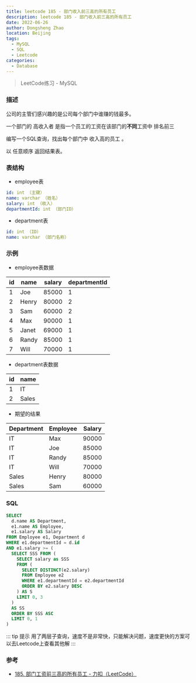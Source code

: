```yaml
---
title: leetcode 185 - 部门收入前三高的所有员工
description: leetcode 185 - 部门收入前三高的所有员工
date: 2022-06-26
author: Dongsheng Zhao
location: Beijing
tags:
  - MySQL
  - SQL
  - Leetcode
categories:
  - Database
---
```


> LeetCode练习 - MySQL
<!-- more -->

### 描述
公司的主管们感兴趣的是公司每个部门中谁赚的钱最多。

一个部门的 高收入者 是指一个员工的工资在该部门的**不同**工资中 排名前三 

编写一个SQL查询，找出每个部门中 收入高的员工 。

以 任意顺序 返回结果表。

### 表结构

* employee表
```yaml
id: int （主键）
name: varchar （姓名）
salary: int （收入）
departmentId: int （部门ID）
```
* department表
```yaml
id: int （ID）
name: varchar （部门名称）
```

### 示例

* employee表数据

| id  | name  | salary | departmentId |
| --- | ----- | ------ | ------------ |
| 1   | Joe   | 85000  | 1            |
| 2   | Henry | 80000  | 2            |
| 3   | Sam   | 60000  | 2            |
| 4   | Max   | 90000  | 1            |
| 5   | Janet | 69000  | 1            |
| 6   | Randy | 85000  | 1            |
| 7   | Will  | 70000  | 1            |

* department表数据

| id  | name  |
| --- | ----- |
| 1   | IT    |
| 2   | Sales |

* 期望的结果

| Department | Employee | Salary |
| ---------- | -------- | ------ |
| IT         | Max      | 90000  |
| IT         | Joe      | 85000  |
| IT         | Randy    | 85000  |
| IT         | Will     | 70000  |
| Sales      | Henry    | 80000  |
| Sales      | Sam      | 60000  |

### SQL

```sql
SELECT 
  d.name AS Department, 
  e1.name AS Employee, 
  e1.salary AS Salary 
FROM Employee e1, Department d
WHERE e1.departmentId = d.id
AND e1.salary >= (
  SELECT SSS FROM (
    SELECT salary as SSS 
    FROM (
      SELECT DISTINCT(e2.salary)
      FROM Employee e2
      WHERE e1.departmentId = e2.departmentId
      ORDER BY e2.salary DESC
    ) AS S
    LIMIT 0, 3
  )
  AS SS
  ORDER BY SSS ASC
  LIMIT 0, 1
)
```

::: tip 提示
用了两层子查询，速度不是非常快，只能解决问题，速度更快的方案可以去Leetcode上查看其他解
:::

### 参考

* [185. 部门工资前三高的所有员工 - 力扣（LeetCode）](https://leetcode.cn/problems/department-top-three-salaries)